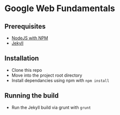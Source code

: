 # Google Web Fundamentals


## Prerequisites

- [NodeJS with NPM](http://nodejs.com)
- [Jekyll](http://jekyllrb.com)


## Installation

- Clone this repo
- Move into the project root directory
- Install dependancies using npm with `npm install`


## Running the build

- Run the Jekyll build via grunt with `grunt`

